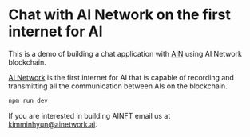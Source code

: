 # Chat with AI Network on the first internet for AI

This is a demo of building a chat application with [AIN](https://ainetwork.ai/) using AI Network blockchain.

[AI Network](https://ainetwork.ai/) is the first internet for AI that is capable of recording and transmitting all the communication between AIs on the blockchain.

```bash
npm run dev
```
If you are interested in building AINFT email us at [kimminhyun@ainetwork.ai](mailto:kimminhyun@ainetwork.ai).
